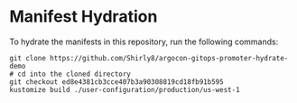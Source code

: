 # Manifest Hydration

To hydrate the manifests in this repository, run the following commands:

```shell
git clone https://github.com/Shirly8/argocon-gitops-promoter-hydrate-demo
# cd into the cloned directory
git checkout ed8e4381cb3cce407b3a90308819cd18fb91b595
kustomize build ./user-configuration/production/us-west-1
```
